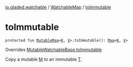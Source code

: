 [io.gladed.watchable](../index.md) / [WatchableMap](index.md) / [toImmutable](./to-immutable.md)

# toImmutable

`protected fun `[`MutableMap`](https://kotlinlang.org/api/latest/jvm/stdlib/kotlin.collections/-mutable-map/index.html)`<`[`K`](index.md#K)`, `[`V`](index.md#V)`>.toImmutable(): `[`Map`](https://kotlinlang.org/api/latest/jvm/stdlib/kotlin.collections/-map/index.html)`<`[`K`](index.md#K)`, `[`V`](index.md#V)`>`

Overrides [MutableWatchableBase.toImmutable](../-mutable-watchable-base/to-immutable.md)

Copy a mutable [M](../-mutable-watchable-base/index.md#M) to an immutable [T](../-mutable-watchable-base/index.md#T).

